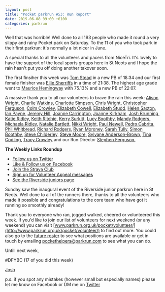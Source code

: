 ```yaml
---
layout: post
title: "Pocket parkrun #53: Run Report"
date: 2019-06-08 09:00 +0100
categories: parkrun
---
```


Well that was horrible! Well done to all 193 people who made it round a very slippy and rainy Pocket park on Saturday. To the 11 of you who took park in their first parkrun: it's normally a lot nicer in June.

A special thanks to all the volunteers and pacers from NiceTri. It's lovely to have the support of the local sports groups here in St Neots and I hope the rain hasn't put you off doing another takover soon.

The first finsiher this week was [Tom Stead](https://www.parkrun.org.uk/pocket/results/latestresults/athletehistory?athleteNumber=55360) in a new PB of 18:34 and our first female finisher was [Ellie Sherriffs](https://www.parkrun.org.uk/pocket/results/latestresults/athletehistory?athleteNumber=5047401) in a time of 21:38. The highest age grade went to [Maurice Hemingway](https://www.parkrun.org.uk/pocket/results/latestresults/athletehistory?athleteNumber=73075) with 75.13% and a new PB of 22:07.

A massive thank you to all our volunteers to brave the rain this week: [Alison Wright, Charlie Watkins,](https://www.parkrun.org.uk/results/athleteresultshistory/?athleteNumber=4847891) [Charlotte Simpson,](http://www.parkrun.org.uk/results/athleteresultshistory/?athleteNumber=2079756) [Chris Wright,](http://www.parkrun.org.uk/results/athleteresultshistory/?athleteNumber=102088) [Christopher Ferguson,](http://www.parkrun.org.uk/results/athleteresultshistory/?athleteNumber=311483) [Colm Crowley,](https://www.parkrun.org.uk/athleteresultshistory?athleteNumber=251185) [Elizabeth Cowell,](http://www.parkrun.org.uk/results/athleteresultshistory/?athleteNumber=5095759) [Elizabeth Studd,](https://www.parkrun.org.uk/results/athleteresultshistory/?athleteNumber=5216917) [Helen Saxton,](http://www.parkrun.org.uk/results/athleteresultshistory/?athleteNumber=831489) [Ian Payne,](http://www.parkrun.org.uk/results/athleteresultshistory/?athleteNumber=4899316) [Jeremy Hill,](http://www.parkrun.org.uk/results/athleteresultshistory/?athleteNumber=705026) [Joanne Carrington,](http://www.parkrun.org.uk/results/athleteresultshistory/?athleteNumber=181580) [Joanne Kirkham,](http://www.parkrun.org.uk/results/athleteresultshistory/?athleteNumber=4936439) [Josh Brunning,](http://www.parkrun.org.uk/results/athleteresultshistory/?athleteNumber=4196740) [Katie Ridley,](http://www.parkrun.org.uk/results/athleteresultshistory/?athleteNumber=157484) [Keith Ritchie,](http://www.parkrun.org.uk/results/athleteresultshistory/?athleteNumber=296603) [Kerry Surkitt,](https://www.parkrun.org.uk/results/athleteresultshistory/?athleteNumber=693485) [Lucy Boothby,](http://www.parkrun.org.uk/results/athleteresultshistory/?athleteNumber=80287) [Mandy Rodgers,](https://www.parkrun.org.uk/results/athleteresultshistory/?athleteNumber=3771302) [Michaela Ridley,](http://www.parkrun.org.uk/results/athleteresultshistory/?athleteNumber=157480) [Natalie Bartlett,](http://www.parkrun.org.uk/results/athleteresultshistory/?athleteNumber=1795380) [Nikki Wright,](http://www.parkrun.org.uk/results/athleteresultshistory/?athleteNumber=4524361) [Paul Newell,](https://www.parkrun.org.uk/athleteresultshistory?athleteNumber=227249) [Pedro Cabrita,](https://www.parkrun.org.uk/results/athleteresultshistory/?athleteNumber=4678750) [Phil Whitbread,](https://www.parkrun.org.uk/athleteresultshistory?athleteNumber=944146) [Richard Rodgers,](https://www.parkrun.org.uk/results/athleteresultshistory/?athleteNumber=5364212) [Ryan Moroney,](http://www.parkrun.org.uk/results/athleteresultshistory/?athleteNumber=4446050) [Sarah Tully,](http://www.parkrun.org.uk/results/athleteresultshistory/?athleteNumber=4909207) [Simon Boothby,](http://www.parkrun.org.uk/results/athleteresultshistory/?athleteNumber=80288) [Steve Childerley,](https://www.parkrun.org.uk/results/athleteresultshistory/?athleteNumber=547131) [Steve Moore,](http://www.parkrun.org.uk/results/athleteresultshistory/?athleteNumber=1771782) [Sylvane Anderson-Brown,](https://www.parkrun.org.uk/results/athleteresultshistory/?athleteNumber=5606624) [Tina Codling,](http://www.parkrun.org.uk/results/athleteresultshistory/?athleteNumber=472826) [Tracy Crowley](https://www.parkrun.org.uk/results/athleteresultshistory/?athleteNumber=575426) and our Run Director [Stephen Ferguson](http://www.parkrun.org.uk/results/athleteresultshistory/?athleteNumber=190582)[.](https://www.parkrun.org.uk/results/athleteresultshistory/?athleteNumber=575426)

**The Weekly Links Roundup**

*   [Follow us on Twitter](https://twitter.com/pocketparkrun)
*   [Like & Follow us on Facebook](https://www.facebook.com/pocketparkrun/)
*   [Join the Strava Club](https://www.strava.com/clubs/pocketparkrun)
*   [Sign up for Volunteer Appeal messages](https://www.parkrun.com/runner/opt-ins/?Country=UK)
*   [See the Riverside juniors page](https://www.parkrun.org.uk/riversidestneots-juniors/)

Sunday saw the inaugural event of the Riverside junior parkrun here in St Neots. Well done to all of the runners there, thanks to all the volunteers who made it possible and congratulations to the core team who have got it running so smoothly already!

Thank you to everyone who ran, jogged walked, cheered or volunteered this week. If you'd like to join our list of volunteers for next weekend (or any weekend) you can visit [www.parkrun.org.uk/pocket/volunteer/](http://www.parkrun.org.uk/pocket/volunteer/) to find out more. You could also go to the [future roster](http://www.parkrun.org.uk/pocket/futureroster/) to see what positions are available or get in touch by emailing [pockethelpers@parkrun.com](mailto:pockethelpers@parkrun.com) to see what you can do.

Untill next week,

#DFYBC (17 of you did this week)

[Josh](http://www.parkrun.org.uk/results/athleteresultshistory/?athleteNumber=4196740)

p.s. if you spot any mistakes (however small but especially names) please let me know on Facebook or DM me on [Twitter](https://twitter.com/_Josh_justJosh)